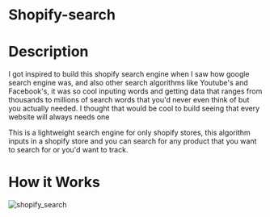 # Shopify-search


# Description

I got inspired to build this shopify search engine when I saw how google search engine was, and also other search algorithms like Youtube's and Facebook's,
it was so cool inputing words and getting data that ranges from thousands to millions of search words that you'd never even think of but you actually needed. I thought that would be cool to build seeing that every website will always needs one

This is a lightweight search engine for only shopify stores, this algorithm inputs in a shopify store and you can search for any product that you want to search for or you'd want to track.


# How it Works

<!-- https://user-images.githubusercontent.com/95959056/208896532-3d58c3a5-e194-4302-b886-5e12469f748d.mp4 -->

<!-- ![shopify_search_gif](https://user-images.githubusercontent.com/95959056/208896694-740c696b-7e56-425a-8a7f-c6fbd7558335.gif) -->


![shopify_search](https://user-images.githubusercontent.com/95959056/208897341-8ce98dea-b561-4fa2-ad52-3c50a54738d2.gif)
